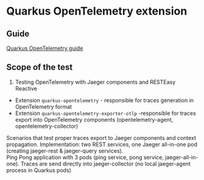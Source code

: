 # Quarkus OpenTelemetry extension

## Guide
[Quarkus OpenTelemetry guide](https://quarkus.io/guides/opentelemetry)

## Scope of the test
1. Testing OpenTelemetry with Jaeger components and RESTEasy Reactive
 - Extension `quarkus-opentelemetry` - responsible for traces generation in OpenTelemetry format
 - Extension `quarkus-opentelemetry-exporter-otlp` -responsible for traces export into OpenTelemetry components (opentelemetry-agent, opentelemetry-collector)
 
Scenarios that test proper traces export to Jaeger components and context propagation. 
Implementation: two REST services, one Jaeger all-in-one pod (creating jaeger-rest & jaeger-query services).  
Ping Pong application with 3 pods (ping service, pong service, jaeger-all-in-one). Traces are send directly into jaeger-collector (no local jaeger-agent process in Quarkus pods)